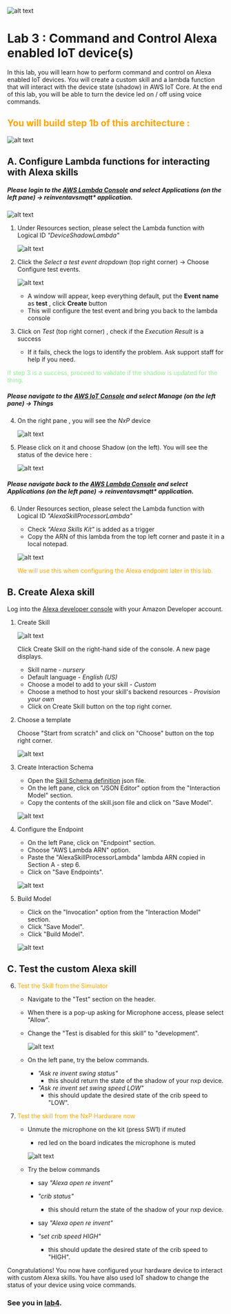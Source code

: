 ![alt text](../images/aws_logo.png)

# Lab 3 : Command and Control Alexa enabled IoT device(s)

In this lab, you will learn how to perform command and control on Alexa enabled IoT devices. You will create a custom  skill and a lambda function that will interact with the device state (shadow) in AWS IoT Core. At the end of this lab, you will be able to turn the device led on / off using voice commands. 

## <span style="color:orange"> You will build step 1b of this architecture : </span>
![alt text](../images/arch-1b.png)

## A. Configure Lambda functions for interacting with Alexa skills

##### Please login to the [AWS Lambda Console](https://console.aws.amazon.com/lambda/) and select *Applications* (on the left pane) -> reinventavsmqtt* application. ###

![alt text](../images/lambdahome.png)

1.  Under Resources section, please select the Lambda function with Logical ID   *"DeviceShadowLambda"* 

    ![alt text](../images/shadow.png)

2. Click the *Select a test event dropdown* (top right corner) -> Choose Configure test events. 

    ![alt text](../images/lambdatest.png)

    -   A window will appear, keep everything default, put the **Event name** as **test** , click **Create** button
    -  This will configure the test event and bring you back to the lambda console 

3. Click on *Test* (top right corner) , check if the *Execution Result* is a success 
    - If it fails, check the logs to identify the problem. Ask support staff for help if you need. 

<span style="color:lightgreen">If step 3 is a success, proceed to validate if the shadow is updated for the thing.</span>

##### Please navigate to the [AWS IoT Console](https://console.aws.amazon.com/iot/) and select *Manage* (on the left pane) -> *Things* ### 

4. On the right pane , you will see the  *NxP* device 

    ![alt text](../images/nxp.png) 

5. Please click on it and choose Shadow (on the left). You will see the status of the device here :

    ![alt text](../images/nxpshadow.png) 

##### Please navigate back to the [AWS Lambda Console](https://console.aws.amazon.com/lambda/) and select *Applications* (on the left pane) -> reinventavsmqtt* application. ###

6. Under Resources section, please select the Lambda function with Logical ID *"AlexaSkillProcessorLambda"* 
    - Check *"Alexa Skills Kit"* is added as a trigger
    - Copy the ARN of this lambda from the top left corner and paste it in a local notepad. 

    ![alt text](../images/lambdaarn.png) 

    <span style="color:orange">We will use this when configuring the Alexa endpoint later in this lab. </span>

## B. Create Alexa skill   

Log into the [Alexa developer console](https://developer.amazon.com/alexa/console/ask?) with your Amazon Developer account. 

1. Create Skill

    ![alt text](../images/buildingaskill.png)

    Click Create Skill on the right-hand side of the console. A new page displays.

    - Skill name - *nursery*
    - Default language - *English (US)*
    - Choose a model to add to your skill -  *Custom*
    - Choose a method to host your skill's backend resources -  *Provision your own*
    - Click on Create Skill button on the top right corner.

2. Choose a template
   
    Choose "Start from scratch" and click on "Choose" button on the top right corner.

     ![alt text](../images/template.png)

3. Create Interaction Schema

    - Open the [Skill Schema definition](../templates/skills.json) json file.
    - On the left pane, click on "JSON Editor" option from the "Interaction Model" section.
    - Copy the contents of the skill.json file and click on "Save Model".

     ![alt text](../images/json.png)

4. Configure the Endpoint

    - On the left Pane, click on "Endpoint" section.
    - Choose "AWS Lambda ARN" option.
    - Paste the "AlexaSkillProcessorLambda" lambda ARN copied in Section A - step 6.
    - Click on "Save Endpoints".

     ![alt text](../images/endpoint.png)

5. Build Model

    - Click on the "Invocation" option from the "Interaction Model" section.
    - Click "Save Model".
    - Click "Build Model".
    
    ![alt text](../images/build.png)

## C. Test the custom Alexa skill  

6. <span style="color:orange">Test the Skill from the Simulator</span>

   - Navigate to the "Test" section on the header.
   
   - When there is a pop-up asking for Microphone access, please select "Allow".
   
   - Change the "Test is disabled for this skill" to "development".

       ![alt text](../images/test.png)
   
   - On the left pane, try the below commands.
        - *"Ask re invent swing status"*
            - this should return the state of the shadow of your nxp device.
        - *"Ask re invent set swing speed LOW"*
            - this should update the desired state of the crib speed to "LOW".

8. <span style="color:orange">Test the skill from the NxP Hardware now</span>

    - Unmute the microphone on the kit (press SW1) if muted
        - red led on the board indicates the microphone is muted
    
        ![alt text](../images/board1.png)
    
    - Try the below commands  

        - say *"Alexa open re invent"*

        - *"crib status"*
            - this should return the state of the shadow of your nxp device.

        - say *"Alexa open re invent"*

        - *"set crib speed HIGH"*
            - this should update the desired state of the crib speed to "HIGH".


Congratulations! You now have configured your hardware device to interact with custom Alexa skills. You have also used IoT shadow to change the status of your device using voice commands. 

### See you in [lab4](./lab4.md). 
